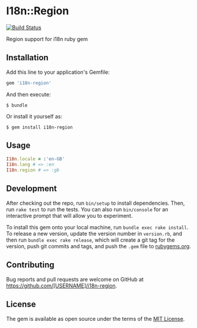 # I18n::Region

[![Build Status](https://travis-ci.org/timsly/i18n-region.svg?branch=master)](https://travis-ci.org/timsly/i18n-region)

Region support for i18n ruby gem

## Installation

Add this line to your application's Gemfile:

```ruby
gem 'i18n-region'
```

And then execute:

    $ bundle

Or install it yourself as:

    $ gem install i18n-region

## Usage

```ruby
I18n.locale = :'en-GB'
I18n.lang # => :en
I18n.region # => :gb
```

## Development

After checking out the repo, run `bin/setup` to install dependencies. Then, run `rake test` to run the tests. You can also run `bin/console` for an interactive prompt that will allow you to experiment.

To install this gem onto your local machine, run `bundle exec rake install`. To release a new version, update the version number in `version.rb`, and then run `bundle exec rake release`, which will create a git tag for the version, push git commits and tags, and push the `.gem` file to [rubygems.org](https://rubygems.org).

## Contributing

Bug reports and pull requests are welcome on GitHub at https://github.com/[USERNAME]/i18n-region.


## License

The gem is available as open source under the terms of the [MIT License](http://opensource.org/licenses/MIT).
